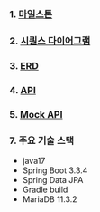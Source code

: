### 1. [마일스톤](https://github.com/users/seungwontech/projects/7)
### 2. [시퀀스 다이어그램](https://github.com/seungwontech/hhplus-concert-week3-5/blob/main/docs/%EC%8B%9C%ED%80%80%EC%8A%A4%EB%8B%A4%EC%9D%B4%EC%96%B4%EA%B7%B8%EB%9E%A8.md)
### 3. [ERD](https://github.com/seungwontech/hhplus-concert-week3-5/blob/main/docs/ERD.md)
### 4. [API](https://github.com/seungwontech/hhplus-concert-week3-5/blob/main/docs/API.md)
### 5. [Mock API](https://github.com/seungwontech/hhplus-concert-week3-5/blob/docs/src/main/java/com/hhplus/tdd/app/concert/adapter/controller/ConcertController.java)

### 7. 주요 기술 스택
- java17
- Spring Boot 3.3.4
- Spring Data JPA 
- Gradle build
- MariaDB 11.3.2
